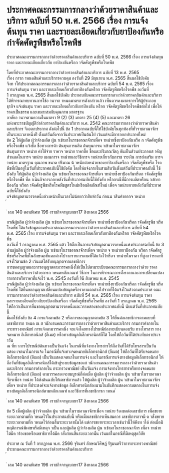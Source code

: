 
# ประกาศคณะกรรมการกลางว่าด้วยราคาสินค้าและบริการ ฉบับที่ 50 พ.ศ. 2566 เรื่อง การแจ้งต้นทุน ราคา และรายละเอียดเกี่ยวกับยาป้องกันหรือกำจัดศัตรูพืชหรือโรคพืช
      
      

      
      

ประกาศคณะกรรมการกลางว่าด้วยราคาสินค้าและบริการ 
ฉบับที่  50  พ.ศ.  2566 
เรื่อง  การแจ้งต้นทุน  ราคา  และรายละเอียดเกี่ยวกับ 
ยาป้องกันหรือก าจัดศัตรูพืชหรือโรคพืช 
 
 
โดยที่ประกาศคณะกรรมการกลางว่าด้วยราคาสินค้าและบริการ  ฉบับที่  13  พ.ศ.  2565   
เรื่อง  การก าหนดสินค้าและบริการควบคุม  ลงวันที่  29  มิถุนายน  พ.ศ.  2565  สิ้นผลใช้บังคับ   
จึงท าให้ประกาศคณะกรรมการกลางว่าด้วยราคาสินค้าและบริการ  ฉบับที่  54  พ.ศ.  2565  เรื่อง   
การแจ้งต้นทุน  ราคา  และรายละเอียดเกี่ยวกับยาป้องกันหรือก าจัดศัตรูพืชหรือโรคพืช  ลงวันที่   
1  กรกฎาคม  พ.ศ.  2565  สิ้นผลใช้บังคับ  ประกอบกับคณะกรรมการกลางว่าด้วยราคาสินค้าและบริการ   
ได้พิจารณาทบทวนการใช้อ านาจก าหนดมาตรการดังกล่าวแล้ว  เห็นควรคงมาตรการให้ผู้ประกอบธุรกิจ 
แจ้งต้นทุน  ราคา  และรายละเอียดเกี่ยวกับยาป้องกัน  หรือก าจัดศัตรูพืชหรือโรคพืชต่อไป  เพื่อให้ 
ราคาเป็นธรรม  และเหมาะสมกับคุณภาพ  มาตรฐาน   
อาศัยอ านาจตามความในมาตรา  9  (2)  (3)  มาตรา  25  (4)  (5)  และมาตรา  26   
แห่งพระราชบัญญัติว่าด้วยราคาสินค้าและบริการ  พ.ศ.  2542  คณะกรรมการกลางว่าด้วยราคาสินค้า 
และบริการ  จึงออกประกาศ  ดังต่อไปนี้ 
ข้อ 1 ประกาศฉบับนี้ให้ใช้บังคับในทุกท้องที่ทั่วราชอาณาจักรเป็นระยะเวลาหนึ่งปี 
ตั้งแต่วันถัดจากวันประกาศเป็นต้นไป  เว้นแต่จะมีการออกประกาศใหม่   
ข้อ 2 ให้ผู้ผลิต  ผู้ว่าจ้างผลิต  ผู้น าเข้ามาในราชอาณาจักรเพื่อจ าหน่ายซึ่งยาป้องกันหรือ 
ก าจัดศัตรูพืชหรือโรคพืช  แจ้งชื่อ  ชื่อทางการค้า  ต้นทุนการผลิต  ต้นทุนการน าเข้ามาในราชอาณาจักร  
ต้นทุนการจ าหน่าย  ค่าใช้จ่าย  ราคาจ าหน่าย  ราคาซื้อ  ชื่อและปริมาณวัตถุ  อันเป็นส่วนประกอบส าคัญ  
ส่วนลดในการจ าหน่าย  แผนการจ าหน่ายและวิธีการจ าหน่ายเกี่ยวกับการช าระเงิน  การส่งเสริม 
การจ าหน่าย  มาตรฐาน  คุณภาพ  ขนาด  ปริมาณ  น้ าหนักต่อหน่วยของยาป้องกันหรือก าจัดศัตรูพืชหรือ 
โรคพืชที่เป็นอยู่ในวันที่ประกาศฉบับนี้ใช้บังคับ  โดยให้แจ้งภายในสามสิบวันตั้งแต่วันที่ประกาศฉบับนี้ 
ใช้บังคับ 
ให้ผู้ผลิต  ผู้ว่าจ้างผลิต  ผู้น าเข้ามาในราชอาณาจักรเพื่อจ าหน่ายซึ่งยาป้องกันหรือก าจัดศัตรูพืช 
หรือโรคพืช  ที่ด าเนินกิจการภายหลังวันที่ประกาศฉบับนี้ใช้บังคับ  หรือกรณีที่มีการผลิตหรือน าเข้ายาป้องกัน 
หรือก าจัดศัตรูพืชหรือโรคพืชสูตรใหม่หรือผลิตภัณฑ์ใหม่  เพื่อจ าหน่ายภายหลังวันที่ประกาศฉบับนี้ใช้บังคับ   
แจ้งข้อมูลตามวรรคหนึ่งล่วงหน้าเป็นเวลาไม่น้อยกว่าสิบห้าวัน  ก่อนน าสินค้าออกจ าหน่าย   
้
 
่
เลม   140   ตอนพิเศษ   196    งราชกิจจานุเบกษา17   สิงหาคม   2566

กรณีผู้ผลิต  ผู้ว่าจ้างผลิต  ผู้น าเข้ามาในราชอาณาจักรเพื่อจ าหน่ายซึ่งยาป้องกันหรือก าจัดศัตรูพืช
หรือโรคพืช  ได้แจ้งข้อมูลตามประกาศคณะกรรมการกลางว่าด้วยราคาสินค้าและบริการ  ฉบับที่  54   
พ.ศ.  2565  เรื่อง  การแจ้งต้นทุน  ราคา  และรายละเอียดเกี่ยวกับยาป้องกันหรือก าจัดศัตรูพืชหรือโรคพืช   
ลงวันที่  1  กรกฎาคม  พ.ศ.  2565  แล้ว  ให้ถือเป็นการแจ้งข้อมูลตามวรรคหนึ่งแห่งประกาศฉบับนี้ 
ข้อ 3 ห้ามผู้ผลิต  ผู้ว่าจ้างผลิต  ผู้น าเข้ามาในราชอาณาจักรเพื่อจ าหน่าย  จ าหน่ายยาป้องกัน 
หรือก าจัดศัตรูพืชหรือโรคพืชในลักษณะที่แตกต่างไปจากรายการตามที่ได้แจ้งไว้หรือจ าหน่ายในราคา 
ที่สูงกว่าราคาที่แจ้งไว้ตามข้อ  2  เว้นแต่ได้รับอนุญาตจากเลขาธิการ   
การขออนุญาตและการอนุญาตตามวรรคหนึ่งให้เป็นไปตามระเบียบคณะกรรมการกลางว่าด้วย 
ราคาสินค้าและบริการว่าด้วยการก าหนดหลักเกณฑ์  วิธีการ  ในการพิจารณาการตั้งราคาและการเปลี่ยนแปลง 
รายการหรือราคาที่แจ้งไว้  พ.ศ.  2545  ลงวันที่  16  สิงหาคม  พ.ศ.  2545   
กรณีผู้ผลิต  ผู้ว่าจ้างผลิต  ผู้น าเข้ามาในราชอาณาจักรเพื่อจ าหน่ายซึ่งยาป้องกันหรือก าจัดศัตรูพืช 
หรือโรคพืช  ได้ยื่นขออนุญาตเปลี่ยนแปลงข้อมูลหรือราคาแตกต่างไปจากที่ได้แจ้งไว้แล้วตามประกาศ 
คณะกรรมการกลางว่าด้วยราคาสินค้าและบริการ  ฉบับที่  54  พ.ศ.  2565  เรื่อง  การแจ้งต้นทุน  ราคา   
และรายละเอียดเกี่ยวกับยาป้องกันหรือก าจัดศัตรูพืชหรือโรคพืช  ลงวันที่  1  กรกฎาคม  พ.ศ.  2565   
ให้ถือว่าเป็นการยื่นขออนุญาตตามวรรคหนึ่งและวรรคสองของประกาศฉบับนี้  นับแต่วันที่ประกาศฉบับนี้   
มีผลใช้บังคับ 
ข้อ 4 การแจ้งตามข้อ  2  หรือการขออนุญาตตามข้อ  3  ให้ยื่นต่อเลขาธิการตามแบบที่
เลขาธิการก าหนด  ณ  ส านักงานคณะกรรมการกลางว่าด้วยราคาสินค้าและบริการ  กรมการค้าภายใน  
กระทรวงพาณิชย์ 
การแจ้งตามวรรคหนึ่ง  จะแจ้งโดยทางไปรษณีย์ลงทะเบียนตอบรับ  ทางโทรสาร  ทางจดหมาย
อิเล็กทรอนิกส์  (อีเมล)  หรือทางข้อมูลอิเล็กทรอนิกส์ก็ได้  โดยให้ถือวันที่ได้ประทับตราประจ าวัน   
ณ  ที่ท าการไปรษณีย์ต้นทางเป็นวันแจ้ง  ในกรณีที่แจ้งทางโทรสารให้ถือวันที่ได้รับโทรสารเป็นวันแสดง
เจตนาในการแจ้ง  ในกรณีที่แจ้งทางจดหมายอิเล็กทรอนิกส์  (อีเมล)  ให้ถือวันที่ได้รับจดหมาย
อิเล็กทรอนิกส์  (อีเมล)  เป็นวันแสดงเจตนาในการแจ้ง  และในกรณีการแจ้งทางข้อมูลอิเล็กทรอนิกส์ 
ให้ถือวันที่ข้อมูลอิเล็กทรอนิกส์ได้เข้าสู่ระบบข้อมูลของส านักงานคณะกรรมการกลางว่าด้วยราคาสินค้า 
และบริการ  กรมการค้าภายใน  กระทรวงพาณิชย์  เป็นวันแจ้ง 
การแจ้งทางโทรสารหรือทางจดหมายอิเล็กทรอนิกส์  (อีเมล)  ตามวรรคสองจะสมบูรณ์ก็ต่อเมื่อ 
ผู้ผลิต  ผู้ว่าจ้างผลิต  ผู้น าเข้ามาในราชอาณาจักรเพื่อจ าหน่าย  ได้ส่งต้นฉบับให้เลขาธิการแล้ว 
ให้ผู้ผลิต  ผู้ว่าจ้างผลิต  ผู้น าเข้ามาในราชอาณาจักรเพื่อจ าหน่าย  ที่ประสงค์จะแจ้งทางข้อมูล 
อิเล็กทรอนิกส์ลงนามในบันทึกแสดงความตกลงในการแจ้งทางข้อมูลอิเล็กทรอนิกส์ตามหลักเกณฑ์ 
และวิธีการที่เลขาธิการก าหนด 
้
 
่
เลม   140   ตอนพิเศษ   196    งราชกิจจานุเบกษา17   สิงหาคม   2566

ข้อ 5 เมื่อผู้ผลิต  ผู้ว่าจ้างผลิต  ผู้น าเข้ามาในราชอาณาจักรเพื่อจ าหน่าย  ร้องขอต่อเลขาธิการ 
เพื่อขยายระยะเวลาตามที่ก าหนดไว้ในประกาศฉบับนี้  หรือเมื่อเลขาธิการเห็นสมควร  เลขาธิการอาจมี
ค าสั่งขยายระยะเวลาตามที่ก าหนดไว้ก่อนสิ้นระยะเวลานั้นได้  แต่การขยายระยะเวลาเช่นว่านี้ให้พึงท าได้ 
ต่อเมื่อมีพฤติการณ์พิเศษหรือมีเหตุจ าเป็น  และผู้ผลิต  ผู้ว่าจ้างผลิต  ผู้น าเข้ามาในราชอาณาจักร 
เพื่อจ าหน่าย  ได้มีค าร้องขอหรือเลขาธิการได้มีค าสั่งก่อนสิ้นระยะเวลานั้น  เว้นแต่ในกรณีที่มีเหตุสุดวิสัย 
 
ประกาศ  ณ  วันที่  1  กรกฎาคม  พ.ศ.  2566 
จุรินทร์  ลักษณวิศิษฏ์ 
รัฐมนตรีว่าการกระทรวงพาณิชย์ 
ประธานคณะกรรมการกลางว่าด้วยราคาสินค้าและบริการ   
้
 
่
เลม   140   ตอนพิเศษ   196    งราชกิจจานุเบกษา17   สิงหาคม   2566